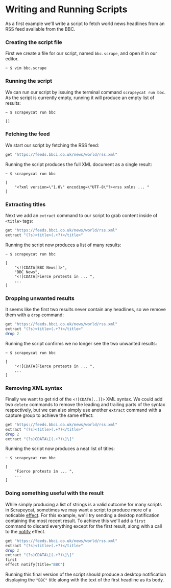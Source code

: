 # Writing and Running Scripts

As a first example we'll write a script to fetch world news headlines from an RSS feed available
from the BBC.

### Creating the script file

First we create a file for our script, named `bbc.scrape`, and open it in our editor.

```
~ $ vim bbc.scrape
```

### Running the script

We can run our script by issuing the terminal command `scrapeycat run bbc`. As the script is
currently empty, running it will produce an empty list of results:

```
~ $ scrapeycat run bbc

[]
```

### Fetching the feed

We start our script by fetching the RSS feed:

```haskell
get "https://feeds.bbci.co.uk/news/world/rss.xml"
```

Running the script produces the full XML document as a single result:

```
~ $ scrapeycat run bbc

[
    "<?xml version=\"1.0\" encoding=\"UTF-8\"?><rss xmlns ... "
]
```

### Extracting titles

Next we add an `extract` command to our script to grab content inside of `<title>` tags:

```haskell
get "https://feeds.bbci.co.uk/news/world/rss.xml"
extract "(?s)<title>(.+?)</title>"
```

Running the script now produces a list of many results:

```
~ $ scrapeycat run bbc

[
    "<![CDATA[BBC News]]>",
    "BBC News",
    "<![CDATA[Fierce protests in ... ",
    ...
]
```

### Dropping unwanted results

It seems like the first two results never contain any headlines, so we remove them with a `drop`
command:

```haskell
get "https://feeds.bbci.co.uk/news/world/rss.xml"
extract "(?s)<title>(.+?)</title>"
drop 2
```

Running the script confirms we no longer see the two unwanted results:

```
~ $ scrapeycat run bbc

[
    "<![CDATA[Fierce protests in ... ",
    ...
]
```

### Removing XML syntax

Finally we want to get rid of the `<![CDATA[..]]>` XML syntax. We could add two `delete` commands
to remove the leading and trailing parts of the syntax respectively, but we can also simply use
another `extract` command with a capture group to achieve the same effect:


```haskell
get "https://feeds.bbci.co.uk/news/world/rss.xml"
extract "(?s)<title>(.+?)</title>"
drop 2
extract "(?s)CDATA\[(.+?)\]\]"
```

Running the script now produces a neat list of titles:

```
~ $ scrapeycat run bbc

[
    "Fierce protests in ... ",
    ...
]
```

### Doing something useful with the result

While simply producing a list of strings is a valid outcome for many scripts in Scrapeycat,
sometimes we may want a script to produce more of a noticable [effect](./effects.md). For
this example, we'll try sending a desktop notification containing the most recent result. To
achieve this we'll add a `first` command to discard everything except for the first result,
along with a call to the [notify](./effects-notify.md) effect.

```haskell
get "https://feeds.bbci.co.uk/news/world/rss.xml"
extract "(?s)<title>(.+?)</title>"
drop 2
extract "(?s)CDATA\[(.+?)\]\]"
first
effect notify(title="BBC")
```

Running this final version of the script should produce a desktop notification displaying the
`"BBC"` title along with the text of the first headline as its body.
